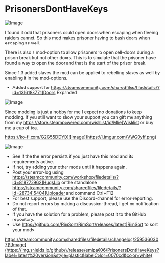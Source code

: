 # PrisonersDontHaveKeys

![Image](https://i.imgur.com/iCj5o7O.png)


I found it odd that prisoners could open doors when escaping when fleeing raiders cannot. 
So this mod makes prisoner having to bash doors when escaping as well.

There is also a mod-option to allow prisoners to open cell-doors during a prison break but not other doors. This is to simulate that the prisoner have found a way to open the door and that is the start of the prison break.

Since 1.3 added slaves the mod can be applied to rebelling slaves as well by enabling it in the mod-options.

- Added support for https://steamcommunity.com/sharedfiles/filedetails/?id=1316188771]Doors Expanded
	
![Image](https://i.imgur.com/Ds0rBAD.png)

Since modding is just a hobby for me I expect no donations to keep modding. If you still want to show your support you can gift me anything from my https://store.steampowered.com/wishlist/id/Mlie]Wishlist or buy me a cup of tea.

https://ko-fi.com/G2G55DDYD]![Image](https://i.imgur.com/VWG0yff.png)


![Image](https://i.imgur.com/5xwDG6H.png)



-  See if the the error persists if you just have this mod and its requirements active.
-  If not, try adding your other mods until it happens again.
-  Post your error-log using https://steamcommunity.com/workshop/filedetails/?id=818773962]HugsLib or the standalone https://steamcommunity.com/sharedfiles/filedetails/?id=2873415404]Uploader and command Ctrl+F12
-  For best support, please use the Discord-channel for error-reporting.
-  Do not report errors by making a discussion-thread, I get no notification of that.
-  If you have the solution for a problem, please post it to the GitHub repository.
-  Use https://github.com/RimSort/RimSort/releases/latest]RimSort to sort your mods



https://steamcommunity.com/sharedfiles/filedetails/changelog/2595360307]![Image](https://img.shields.io/github/v/release/emipa606/PrisonersDontHaveKeys?label=latest%20version&style=plastic&labelColor=0070cd&color=white)


